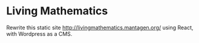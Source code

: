 # Living Mathematics

Rewrite this static site http://livingmathematics.mantagen.org/ using React, with Wordpress as a CMS.
